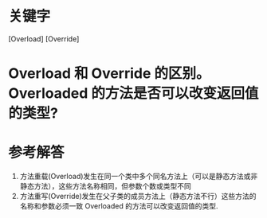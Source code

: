 # 关键字

[Overload] [Override]

# Overload 和 Override 的区别。Overloaded 的方法是否可以改变返回值的类型?

# 参考解答

1. 方法重载(Overload)发生在同一个类中多个同名方法上（可以是静态方法或非静态方法），这些方法名称相同，但参数个数或类型不同
2. 方法重写(Override)发生在父子类的成员方法上（静态方法不行）这些方法的名称和参数必须一致
Overloaded 的方法可以改变返回值的类型.


